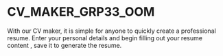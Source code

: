 # CV_MAKER_GRP33_OOM
With our CV maker, it is simple for anyone to quickly create a professional resume. Enter your personal details and begin filling out your resume content , save it to generate the resume.
